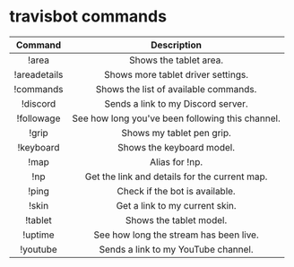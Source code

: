 # travisbot commands

Command      | Description
:-----------:|:-----------:
!area        | Shows the tablet area.
!areadetails | Shows more tablet driver settings. 
!commands    | Shows the list of available commands.
!discord     | Sends a link to my Discord server.
!followage   | See how long you've been following this channel.
!grip        | Shows my tablet pen grip.
!keyboard    | Shows the keyboard model.
!map         | Alias for !np.
!np          | Get the link and details for the current map.
!ping	       | Check if the bot is available.
!skin        | Get a link to my current skin.
!tablet      | Shows the tablet model.
!uptime      | See how long the stream has been live.
!youtube     | Sends a link to my YouTube channel.
